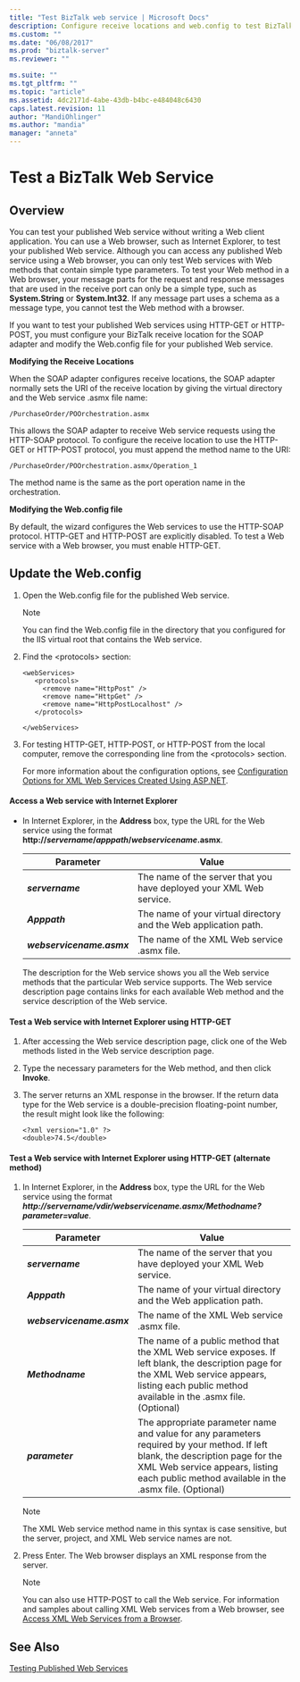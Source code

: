 ```yaml
---
title: "Test BizTalk web service | Microsoft Docs"
description: Configure receive locations and web.config to test BizTalk web service in a web browser
ms.custom: ""
ms.date: "06/08/2017"
ms.prod: "biztalk-server"
ms.reviewer: ""

ms.suite: ""
ms.tgt_pltfrm: ""
ms.topic: "article"
ms.assetid: 4dc2171d-4abe-43db-b4bc-e484048c6430
caps.latest.revision: 11
author: "MandiOhlinger"
ms.author: "mandia"
manager: "anneta"
---
```

# Test a BizTalk Web Service

## Overview
You can test your published Web service without writing a Web client application. You can use a Web browser, such as Internet Explorer, to test your published Web service. Although you can access any published Web service using a Web browser, you can only test Web services with Web methods that contain simple type parameters. To test your Web method in a Web browser, your message parts for the request and response messages that are used in the receive port can only be a simple type, such as **System.String** or **System.Int32**. If any message part uses a schema as a message type, you cannot test the Web method with a browser.  
  
 If you want to test your published Web services using HTTP-GET or HTTP-POST, you must configure your BizTalk receive location for the SOAP adapter and modify the Web.config file for your published Web service.  
  
 **Modifying the Receive Locations**  
  
 When the SOAP adapter configures receive locations, the SOAP adapter normally sets the URI of the receive location by giving the virtual directory and the Web service .asmx file name:  
  
```  
/PurchaseOrder/POOrchestration.asmx  
```  
  
 This allows the SOAP adapter to receive Web service requests using the HTTP-SOAP protocol. To configure the receive location to use the HTTP-GET or HTTP-POST protocol, you must append the method name to the URI:  
  
```  
/PurchaseOrder/POOrchestration.asmx/Operation_1  
```  
  
 The method name is the same as the port operation name in the orchestration.  
  
 **Modifying the Web.config file**  
  
 By default, the wizard configures the Web services to use the HTTP-SOAP protocol. HTTP-GET and HTTP-POST are explicitly disabled. To test a Web service with a Web browser, you must enable HTTP-GET.  
  
## Update the Web.config
  
1. Open the Web.config file for the published Web service.  
  
   > [!NOTE]
   >  You can find the Web.config file in the directory that you configured for the IIS virtual root that contains the Web service.  
  
2. Find the \<protocols\> section:  
  
   ```  
   <webServices>  
      <protocols>  
        <remove name="HttpPost" />  
        <remove name="HttpGet" />  
        <remove name="HttpPostLocalhost" />  
      </protocols>  
  
   </webServices>  
   ```  
  
3. For testing HTTP-GET, HTTP-POST, or HTTP-POST from the local computer, remove the corresponding line from the \<protocols\> section.  
  
   For more information about the configuration options, see [Configuration Options for XML Web Services Created Using ASP.NET](https://msdn.microsoft.com/library/b2c0ew36.aspx). 
  
#### Access a Web service with Internet Explorer  
  
- In Internet Explorer, in the **Address** box, type the URL for the Web service using the format **http://<em>servername</em>/*apppath*/*webservicename*.asmx**.  
  
  |Parameter|Value|  
  |---------------|-----------|  
  |***servername***|The name of the server that you have deployed your XML Web service.|  
  |***Apppath***|The name of your virtual directory and the Web application path.|  
  |***webservicename.asmx***|The name of the XML Web service .asmx file.|  
  
  The description for the Web service shows you all the Web service methods that the particular Web service supports. The Web service description page contains links for each available Web method and the service description of the Web service.  
  
#### Test a Web service with Internet Explorer using HTTP-GET  
  
1.  After accessing the Web service description page, click one of the Web methods listed in the Web service description page.  
  
2.  Type the necessary parameters for the Web method, and then click **Invoke**.  
  
3.  The server returns an XML response in the browser. If the return data type for the Web service is a double-precision floating-point number, the result might look like the following:  
  
    ```  
    <?xml version="1.0" ?>  
    <double>74.5</double>  
    ```  
  
#### Test a Web service with Internet Explorer using HTTP-GET (alternate method)  
  
1.  In Internet Explorer, in the **Address** box, type the URL for the Web service using the format ***http://servername/vdir/webservicename.asmx/Methodname?parameter=value***.  
  
    |Parameter|Value|  
    |---------------|-----------|  
    |***servername***|The name of the server that you have deployed your XML Web service.|  
    |***Apppath***|The name of your virtual directory and the Web application path.|  
    |***webservicename.asmx***|The name of the XML Web service .asmx file.|  
    |***Methodname***|The name of a public method that the XML Web service exposes. If left blank, the description page for the XML Web service appears, listing each public method available in the .asmx file. (Optional)|  
    |***parameter***|The appropriate parameter name and value for any parameters required by your method. If left blank, the description page for the XML Web service appears, listing each public method available in the .asmx file. (Optional)|  
  
    > [!NOTE]
    >  The XML Web service method name in this syntax is case sensitive, but the server, project, and XML Web service names are not.  
  
2.  Press Enter. The Web browser displays an XML response from the server.  
  
    > [!NOTE]
    >  You can also use HTTP-POST to call the Web service. For information and samples about calling XML Web services from a Web browser, see [Access XML Web Services from a Browser](https://msdn.microsoft.com/library/45fez2a8.aspx).  
  
## See Also  
 [Testing Published Web Services](../core/testing-published-web-services.md)